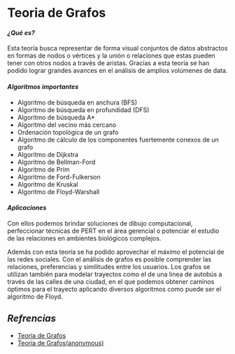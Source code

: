 # Teoria de Grafos
#### *¿Qué es?* 

Esta teoría busca representar de forma visual conjuntos de datos abstractos en formas de nodos o vértices y la unión o relaciones que estas pueden tener con otros nodos a través de aristas. Gracias a esta teoría se han podido lograr grandes avances en el análisis de amplios volúmenes de data.

#### *Algoritmos importantes*
- Algoritmo de búsqueda en anchura (BFS)
- Algoritmo de búsqueda en profundidad (DFS)
- Algoritmo de búsqueda A*
- Algoritmo del vecino más cercano
- Ordenación topológica de un grafo
- Algoritmo de cálculo de los componentes fuertemente conexos de un grafo
- Algoritmo de Dijkstra
- Algoritmo de Bellman-Ford
- Algoritmo de Prim
- Algoritmo de Ford-Fulkerson
- Algoritmo de Kruskal
- Algoritmo de Floyd-Warshall

#### *Aplicaciones*

Con ellos podemos brindar soluciones de dibujo computacional, perfeccionar técnicas de PERT en el área gerencial o potenciar el estudio de las relaciones en ambientes biológicos complejos.

Además con esta teoría se ha podido aprovechar el máximo el potencial de las redes sociales. Con el análisis de grafos es posible comprender las relaciones, preferencias y similitudes entre los usuarios. Los grafos se utilizan también para modelar trayectos como el de una línea de autobús a través de las calles de una ciudad, en el que podemos obtener caminos óptimos para el trayecto aplicando diversos algoritmos como puede ser el algoritmo de Floyd.

## *Refrencias*

-  [Teoria de Grafos](https://www.grapheverywhere.com/teoria-de-grafos/)
-  [Teoria de Grafos(anonymous)](https://www.unipamplona.edu.co/unipamplona/portalIG/home_23/recursos/general/11072012/grafo3.pdf)
